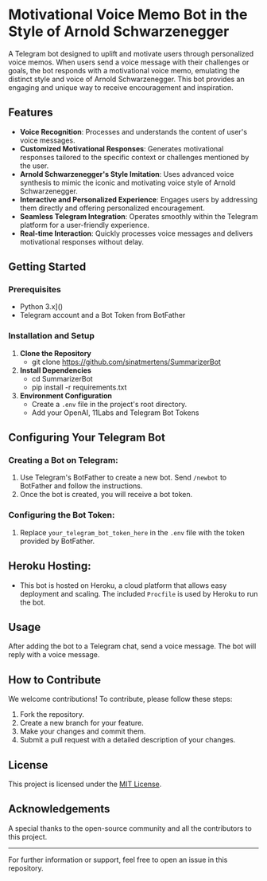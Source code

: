 # Motivational Voice Memo Bot in the Style of Arnold Schwarzenegger
A Telegram bot designed to uplift and motivate users through personalized voice memos. When users send a voice message with their challenges or goals, the bot responds with a motivational voice memo, emulating the distinct style and voice of Arnold Schwarzenegger. This bot provides an engaging and unique way to receive encouragement and inspiration.

## Features
- **Voice Recognition**: Processes and understands the content of user's voice messages.
- **Customized Motivational Responses**: Generates motivational responses tailored to the specific context or challenges mentioned by the user.
- **Arnold Schwarzenegger's Style Imitation**: Uses advanced voice synthesis to mimic the iconic and motivating voice style of Arnold Schwarzenegger.
- **Interactive and Personalized Experience**: Engages users by addressing them directly and offering personalized encouragement.
- **Seamless Telegram Integration**: Operates smoothly within the Telegram platform for a user-friendly experience.
- **Real-time Interaction**: Quickly processes voice messages and delivers motivational responses without delay.


## Getting Started

### Prerequisites
- Python 3.x]()
- Telegram account and a Bot Token from BotFather

### Installation and Setup
1. **Clone the Repository**
   - git clone https://github.com/sinatmertens/SummarizerBot
2. **Install Dependencies**
   - cd SummarizerBot
   - pip install -r requirements.txt
3. **Environment Configuration**
   - Create a `.env` file in the project's root directory.
   - Add your OpenAI, 11Labs and Telegram Bot Tokens


## Configuring Your Telegram Bot

### Creating a Bot on Telegram:
1. Use Telegram's BotFather to create a new bot. Send `/newbot` to BotFather and follow the instructions.
2. Once the bot is created, you will receive a bot token.

### Configuring the Bot Token:
1. Replace `your_telegram_bot_token_here` in the `.env` file with the token provided by BotFather.


## Heroku Hosting:
- This bot is hosted on Heroku, a cloud platform that allows easy deployment and scaling. The included `Procfile` is used by Heroku to run the bot.


## Usage
After adding the bot to a Telegram chat, send a voice message. The bot will reply with a voice message.

## How to Contribute
We welcome contributions! To contribute, please follow these steps:
1. Fork the repository.
2. Create a new branch for your feature.
3. Make your changes and commit them.
4. Submit a pull request with a detailed description of your changes.

## License
This project is licensed under the [MIT License](LICENSE).

## Acknowledgements
A special thanks to the open-source community and all the contributors to this project.

---

For further information or support, feel free to open an issue in this repository.
